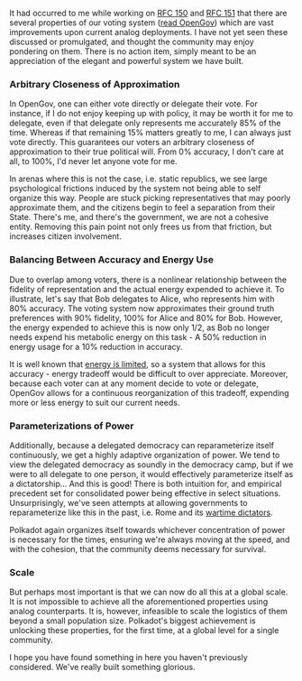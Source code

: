 It had occurred to me while working on [RFC 150](https://github.com/polkadot-fellows/RFCs/pull/150) and [RFC 151](https://github.com/polkadot-fellows/RFCs/pull/151) that there are several properties of our voting system ([read OpenGov](https://polkadot.subsquare.io/referenda)) which are vast improvements upon current analog deployments. I have not yet seen these discussed or promulgated, and thought the community may enjoy pondering on them. There is no action item, simply meant to be an appreciation of the elegant and powerful system we have built.

### Arbitrary Closeness of Approximation
In OpenGov, one can either vote directly or delegate their vote. For instance, if I do not enjoy keeping up with policy, it may be worth it for me to delegate, even if that delegate only represents me accurately 85% of the time. Whereas if that remaining 15% matters greatly to me, I can always just vote directly. This guarantees our voters an arbitrary closeness of approximation to their true political will. From 0% accuracy, I don't care at all, to 100%, I'd never let anyone vote for me.

In arenas where this is not the case, i.e. static republics, we see large psychological frictions induced by the system not being able to self organize this way. People are stuck picking representatives that may poorly approximate them, and the citizens begin to feel a separation from their State. There's me, and there's the government, we are not a cohesive entity. Removing this pain point not only frees us from that friction, but increases citizen involvement.

### Balancing Between Accuracy and Energy Use
Due to overlap among voters, there is a nonlinear relationship between the fidelity of representation and the actual energy expended to achieve it. To illustrate, let's say that Bob delegates to Alice, who represents him with 80% accuracy. The voting system now approximates their ground truth preferences with 90% fidelity, 100% for Alice and 80% for Bob. However, the energy expended to achieve this is now only 1/2, as Bob no longer needs expend his metabolic energy on this task - A 50% reduction in energy usage for a 10% reduction in accuracy.

It is well known that [energy is limited](https://ourworldindata.org/electricity-mix), so a system that allows for this accuracy - energy tradeoff would be difficult to over appreciate. Moreover, because each voter can at any moment decide to vote or delegate, OpenGov allows for a continuous reorganization of this tradeoff, expending more or less energy to suit our current needs.

### Parameterizations of Power
Additionally, because a delegated democracy can reparameterize itself continuously, we get a highly adaptive organization of power. We tend to view the delegated democracy as soundly in the democracy camp, but if we were to all delegate to one person, it would effectively parameterize itself as a dictatorship... And this is good! There is both intuition for, and empirical precedent set for consolidated power being effective in select situations. Unsurprisingly, we've seen attempts at allowing governments to reparameterize like this in the past, i.e. Rome and its [wartime dictators](https://en.wikipedia.org/wiki/Roman_dictator).

Polkadot again organizes itself towards whichever concentration of power is necessary for the times, ensuring we're always moving at the speed, and with the cohesion, that the community deems necessary for survival.

### Scale
But perhaps most important is that we can now do all this at a global scale. It is not impossible to achieve all the aforementioned properties using analog counterparts. It is, however, infeasible to scale the logistics of them beyond a small population size. Polkadot's biggest achievement is unlocking these properties, for the first time, at a global level for a single community.

I hope you have found something in here you haven't previously considered. We've really built something glorious.